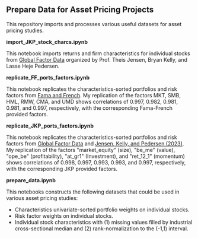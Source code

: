 ## Prepare Data for Asset Pricing Projects

This repository imports and processes various useful datasets for asset pricing studies.

**import_JKP_stock_charcs.ipynb**

This notebook imports returns and firm characteristics for individual stocks from [Global Factor Data](https://jkpfactors.com/stock-char) organized by Prof. Theis Jensen, Bryan Kelly, and Lasse Heje Pedersen.

**replicate_FF_ports_factors.ipynb**

This notebook replicates the characteristics-sorted portfolios and risk factors from [Fama and French](https://mba.tuck.dartmouth.edu/pages/faculty/ken.french/data_library.html). My replication of the factors MKT, SMB, HML, RMW, CMA, and UMD shows correlations of 0.997, 0.982, 0.981, 0.981, and 0.997, respectively, with the corresponding Fama-French provided factors.

**replicate_JKP_ports_factors.ipynb**

This notebook replicates the characteristics-sorted portfolios and risk factors from [Global Factor Data](https://jkpfactors.com/stock-char) and [Jensen, Kelly, and Pedersen (2023)](https://onlinelibrary.wiley.com/doi/full/10.1111/jofi.13249). My replication of the factors "market_equity" (size), "be_me" (value), "ope_be" (profitability), "at_gr1" (Investment), and "ret_12_1" (momentum) shows correlations of 0.998, 0.997, 0.993, 0.993, and 0.997, respectively, with the corresponding JKP provided factors.

**prepare_data.ipynb**

This notebooks constructs the following datasets that could be used in various asset pricing studies:

- Characteristics univariate-sorted portfolio weights on individual stocks.
- Risk factor weights on individual stocks.
- Individual stock characteristics with (1) missing values filled by industrial cross-sectional median and (2) rank-normalization to the (-1,1) interval.
